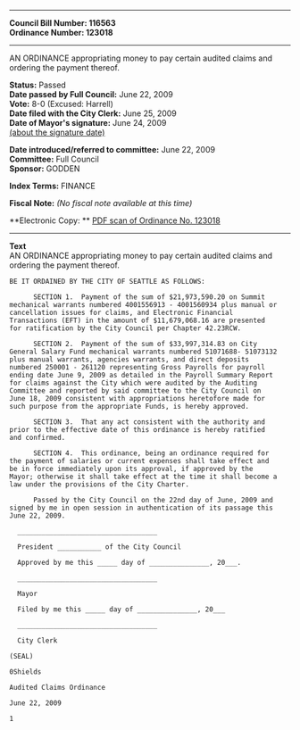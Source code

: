 * * * * *  
  
**Council Bill Number: [](#h0)[](#h2)116563**   
**Ordinance Number: 123018**  
  
* * * * *  
  
AN ORDINANCE appropriating money to pay certain audited claims and ordering the payment thereof.  
  
**Status:** Passed   
**Date passed by Full Council:** June 22, 2009   
**Vote:** 8-0 (Excused: Harrell)   
**Date filed with the City Clerk:** June 25, 2009   
**Date of Mayor's signature:** June 24, 2009   
[(about the signature date)](/~public/approvaldate.htm)   
  
  
**Date introduced/referred to committee:** June 22, 2009   
**Committee:** Full Council   
**Sponsor:** GODDEN   
  
**Index Terms:** FINANCE  
  
**Fiscal Note:** *(No fiscal note available at this time)*  
  
**Electronic Copy: ** [PDF scan of Ordinance No. 123018](/~archives/Ordinances/Ord_123018.pdf)  
  
* * * * *  
  
**Text**  
    AN ORDINANCE appropriating money to pay certain audited claims and  
    ordering the payment thereof.  
  
    BE IT ORDAINED BY THE CITY OF SEATTLE AS FOLLOWS:  
  
          SECTION 1.  Payment of the sum of $21,973,590.20 on Summit  
    mechanical warrants numbered 4001556913 - 4001560934 plus manual or  
    cancellation issues for claims, and Electronic Financial  
    Transactions (EFT) in the amount of $11,679,068.16 are presented  
    for ratification by the City Council per Chapter 42.23RCW.  
  
          SECTION 2.  Payment of the sum of $33,997,314.83 on City  
    General Salary Fund mechanical warrants numbered 51071688- 51073132  
    plus manual warrants, agencies warrants, and direct deposits  
    numbered 250001 - 261120 representing Gross Payrolls for payroll  
    ending date June 9, 2009 as detailed in the Payroll Summary Report  
    for claims against the City which were audited by the Auditing  
    Committee and reported by said committee to the City Council on  
    June 18, 2009 consistent with appropriations heretofore made for  
    such purpose from the appropriate Funds, is hereby approved.  
  
          SECTION 3.  That any act consistent with the authority and  
    prior to the effective date of this ordinance is hereby ratified  
    and confirmed.  
  
          SECTION 4.  This ordinance, being an ordinance required for  
    the payment of salaries or current expenses shall take effect and  
    be in force immediately upon its approval, if approved by the  
    Mayor; otherwise it shall take effect at the time it shall become a  
    law under the provisions of the City Charter.  
  
          Passed by the City Council on the 22nd day of June, 2009 and  
    signed by me in open session in authentication of its passage this  
    June 22, 2009.  
  
      ___________________________________  
  
      President ___________ of the City Council  
  
      Approved by me this _____ day of _______________, 20___.  
  
      ___________________________________  
  
      Mayor  
  
      Filed by me this _____ day of _______________, 20___  
  
      ___________________________________  
  
      City Clerk  
  
    (SEAL)  
  
    0Shields  
  
    Audited Claims Ordinance  
  
    June 22, 2009  
  
    1  
